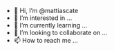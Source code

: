 - 👋 Hi, I’m @mattiascate
- 👀 I’m interested in ...
- 🌱 I’m currently learning ...
- 💞️ I’m looking to collaborate on ...
- 📫 How to reach me ...

<!---
mattiascate/mattiascate is a ✨ special ✨ repository because its `README.md` (this file) appears on your GitHub profile.
You can click the Preview link to take a look at your changes.
--->
